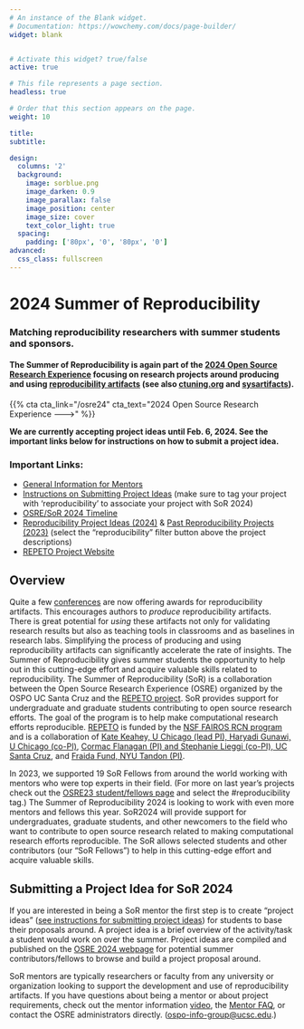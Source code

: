 ```yaml
---
# An instance of the Blank widget.
# Documentation: https://wowchemy.com/docs/page-builder/
widget: blank


# Activate this widget? true/false
active: true

# This file represents a page section.
headless: true

# Order that this section appears on the page.
weight: 10

title:
subtitle:

design:
  columns: '2'
  background:
    image: sorblue.png
    image_darken: 0.9
    image_parallax: false
    image_position: center
    image_size: cover
    text_color_light: true
  spacing:
    padding: ['80px', '0', '80px', '0']
advanced:
  css_class: fullscreen
---
```


# 2024 Summer of Reproducibility

### Matching reproducibility researchers with summer students and sponsors.

#### The **Summer of Reproducibility** is again part of the [2024 Open Source Research Experience](/osre24) focusing on research projects around producing and using [reproducibility artifacts](https://www.acm.org/publications/policies/artifact-review-and-badging-current) (see also [ctuning.org](https://ctuning.org/ae/) and [sysartifacts](https://sysartifacts.github.io)). 

{{% cta cta_link="/osre24" cta_text="2024 Open Source Research Experience --->" %}}

**We are currently accepting project ideas until Feb. 6, 2024. See the important links below for instructions on how to submit a project idea.**

### Important Links:
- [General Information for Mentors](https://ucsc-ospo.github.io/osre24/#formentors)
- [Instructions on Submitting Project Ideas](https://ucsc-ospo.github.io/osredocs/formentors/) (make sure to tag your project with ‘reproducibility’ to associate your project with SoR 2024)
- [OSRE/SoR 2024 Timeline](https://ucsc-ospo.github.io/osre24/#timeline)
- [Reproducibility Project Ideas (2024)](https://ucsc-ospo.github.io/osre24/#projects) & [Past Reproducibility Projects (2023)](https://ucsc-ospo.github.io/osre23/#projects) (select the “reproducibility” filter button above the project descriptions)
- [REPETO Project Website](https://repeto.cs.uchicago.edu/)

## Overview
Quite a few [conferences](https://docs.google.com/document/d/1--Q2D0YwgNxqUfQjJohni61d554r3HpPmnjUSaKRRKQ/edit?usp=sharing) are now offering awards for reproducibility artifacts. This encourages authors to *produce* reproducibility artifacts. There is great potential for *using* these artifacts not only for validating research results but also as teaching tools in classrooms and as baselines in research labs. Simplifying the process of producing and using reproducibility artifacts can significantly accelerate the rate of insights. The Summer of Reproducibility gives summer students the opportunity to help out in this cutting-edge effort and acquire valuable skills related to reproducibility. The Summer of Reproducibility (SoR) is a collaboration between the Open Source Research Experience (OSRE) organized by the OSPO UC Santa Cruz and the [REPETO project](https://voices.uchicago.edu/repeto/). SoR provides support for undergraduate and graduate students contributing to open source research efforts. The goal of the program is to help make computational research efforts reproducible. [REPETO](https://voices.uchicago.edu/repeto/) is funded by the [NSF FAIROS RCN program](https://beta.nsf.gov/funding/opportunities/findable-accessible-interoperable-reusable-open) and is a collaboration of [Kate Keahey, U Chicago (lead PI), Haryadi Gunawi, U Chicago (co-PI)](https://www.nsf.gov/awardsearch/showAward?AWD_ID=2226406), [Cormac Flanagan (PI) and Stephanie Lieggi (co-PI), UC Santa Cruz](https://www.nsf.gov/awardsearch/showAward?AWD_ID=2226407), and [Fraida Fund, NYU Tandon (PI)](https://www.nsf.gov/awardsearch/showAward?AWD_ID=2226408).

In 2023, we supported 19 SoR Fellows from around the world working with mentors who were top experts in their field. (For more on last year’s projects check out the [OSRE23 student/fellows page](https://ucsc-ospo.github.io/osre23/#studentpages) and select the #reproducibility tag.) The Summer of Reproducibility 2024 is looking to work with even more mentors and fellows this year. SoR2024 will provide support for undergraduates, graduate students, and other newcomers to the field who want to contribute to open source research related to making computational research efforts reproducible. The SoR allows selected students and other contributors (our “SoR Fellows”) to help in this cutting-edge effort and acquire valuable skills.

## Submitting a Project Idea for SoR 2024
If you are interested in being a SoR mentor the first step is to create “project ideas” ([see instructions for submitting project ideas](https://ucsc-ospo.github.io/osredocs/formentors/)) for students to base their proposals around. A project idea is a brief overview of the activity/task a student would work on over the summer. Project ideas are compiled and published on the [OSRE 2024 webpage](https://ucsc-ospo.github.io/osre24/) for potential summer contributors/fellows to browse and build a project proposal around.

SoR mentors are typically researchers or faculty from any university or organization looking to support the development and use of reproducibility artifacts. If you have questions about being a mentor or about project requirements, check out the mentor information [video](https://youtu.be/toIQD7CSfLg?si=cNgQloe52rAuxJEY), the [Mentor FAQ](https://ucsc-ospo.github.io/osre24/#formentors), or contact the OSRE administrators directly. (ospo-info-group@ucsc.edu.)
